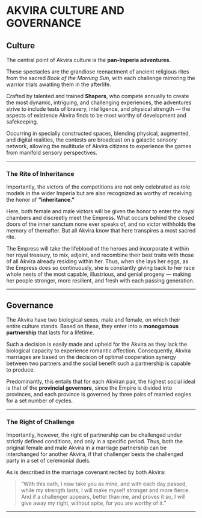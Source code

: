 # AKVIRA CULTURE AND GOVERNANCE

## Culture

The central point of Akvira culture is the **pan-Imperia adventures**.

These spectacles are the grandiose reenactment of ancient religious rites from the sacred *Book of the Morning Sun*, with each challenge mirroring the warrior trials awaiting them in the afterlife.

Crafted by talented and trained **Shapers**, who compete annually to create the most dynamic, intriguing, and challenging experiences, the adventures strive to include tests of bravery, intelligence, and physical strength — the aspects of existence Akvira finds to be most worthy of development and safekeeping.

Occurring in specially constructed spaces, blending physical, augmented, and digital realities, the contests are broadcast on a galactic sensory network, allowing the multitude of Akvira citizens to experience the games from manifold sensory perspectives.

---

### The Rite of Inheritance

Importantly, the victors of the competitions are not only celebrated as role models in the wider Imperia but are also recognized as worthy of receiving the honor of **“inheritance.”**

Here, both female and male victors will be given the honor to enter the royal chambers and discreetly meet the Empress. What occurs behind the closed doors of the inner sanctum none ever speaks of, and no victor withholds the memory of thereafter. But all Akvira know that here transpires a most sacred rite.

The Empress will take the lifeblood of the heroes and incorporate it within her royal treasury, to mix, adjoint, and recombine their best traits with those of all Akvira already residing within her. Thus, when she lays her eggs, as the Empress does so continuously, she is constantly giving back to her race whole nests of the most capable, illustrious, and genial progeny — making her people stronger, more resilient, and fresh with each passing generation.

---

## Governance

The Akvira have two biological sexes, male and female, on which their entire culture stands. Based on these, they enter into a **monogamous partnership** that lasts for a lifetime.

Such a decision is easily made and upheld for the Akvira as they lack the biological capacity to experience romantic affection. Consequently, Akvira marriages are based on the decision of optimal cooperation synergy between two partners and the social benefit such a partnership is capable to produce.

Predominantly, this entails that for each Akviran pair, the highest social ideal is that of the **provincial governors**, since the Empire is divided into provinces, and each province is governed by three pairs of married eagles for a set number of cycles.

---

### The Right of Challenge

Importantly, however, the right of partnership can be challenged under strictly defined conditions, and only in a specific period. Thus, both the original female and male Akvira in a marriage partnership can be interchanged for another Akvira, if that challenger bests the challenged party in a set of ceremonial duels.

As is described in the marriage covenant recited by both Akvira:

> “With this oath, I now take you as mine, and with each day passed, while my strength lasts, I will make myself stronger and more fierce.  
> And if a challenger appears, better than me, and proves it so, I will give away my right, without spite, for you are worthy of it.”

---
